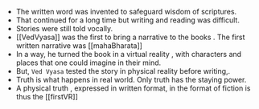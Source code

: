 - The written word was invented to safeguard wisdom of scriptures.
- That continued for a long time but writing and reading was difficult.
- Stories were still told vocally.
- [[VedVyasa]] was the first to bring a narrative to the books . The first written narrative was [[mahaBharata]]
- In a way, he turned the book in a virtual reality , with characters and places that one could imagine in their mind.
- But, `Ved Vyasa` tested the story in physical reality before writing,.
- Truth is what happens in real world. Only truth has the staying power.
- A physical truth , expressed in written format, in the format of fiction is thus the [[firstVR]]